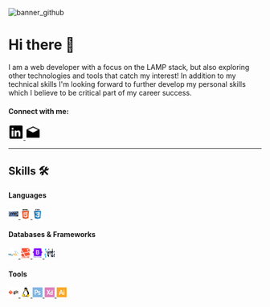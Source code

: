 ![banner_github](https://user-images.githubusercontent.com/18701723/205081785-0a61992f-cea1-4f5f-9090-5c717dea2229.png)

# Hi there 👋
I am a web developer with a focus on the LAMP stack, but also exploring other technologies and tools that catch my interest! In addition to my technical skills I'm looking forward to further develop my personal skills which I believe to be critical part of my career success.

#### Connect with me:
<a href="https://www.linkedin.com/in/mentorg/" target="blank">
  <img src="https://github.com/ionic-team/ionicons/blob/main/src/svg/logo-linkedin.svg" alt="" height="30" width="30" />
</a>
<a href="mailto:emersonpess011108@gmail.com?" target="blank">
  <img src="https://github.com/ionic-team/ionicons/blob/main/src/svg/mail-open-sharp.svg" alt="" height="30" width="30" />
</a>

---

## Skills :hammer_and_wrench:

#### Languages

<a href="https://www.php.net/" target="_blank"> 
  <img src="https://github.com/devicons/devicon/blob/master/icons/php/php-original.svg" title="PHP" alt="PHP" width="20" height="20"/> 
</a>
<a href="https://www.w3.org/html/" target="_blank"> 
  <img src="https://github.com/devicons/devicon/blob/master/icons/html5/html5-original-wordmark.svg" title="HTML" alt="HTML" width="20" height="20"/> 
</a>
<a href="https://www.w3.org/css/" target="_blank"> 
  <img src="https://github.com/devicons/devicon/blob/master/icons/css3/css3-original-wordmark.svg" title="CSS" alt="CSS" width="20" height="20"/>
</a>

#### Databases & Frameworks

<a href="https://www.mysql.com/" target="_blank">
  <img src="https://github.com/devicons/devicon/blob/master/icons/mysql/mysql-original-wordmark.svg" title="MySQL" alt="MySQL" width="20" height="20"/> 
</a>
<a href="https://laravel.com/" target="_blank"> 
  <img src="https://github.com/devicons/devicon/blob/master/icons/laravel/laravel-plain-wordmark.svg" title="Laravel" alt="Laravel" width="20" height="20"/> 
</a>
<a href="https://getbootstrap.com/" target="_blank"> 
  <img src="https://github.com/devicons/devicon/blob/master/icons/bootstrap/bootstrap-original-wordmark.svg" title="Bootstrap" alt="Boostrap" width="20" height="20"/> 
</a>
<a href="https://tailwindcss.com/" target="_blank"> 
  <img src="https://github.com/devicons/devicon/blob/master/icons/tailwindcss/tailwindcss-original-wordmark.svg" title="Tailwind CSS" alt="Tailwind CSS" width="20" height="20"/> 
</a>

#### Tools

<a href="https://git-scm.com/" target="_blank">
  <img src="https://github.com/devicons/devicon/blob/master/icons/git/git-original-wordmark.svg" title="Git" alt="Git" width="20" height="20"/> 
</a>
<a href="https://www.linux.org/" target="_blank"> 
  <img src="https://github.com/devicons/devicon/blob/master/icons/linux/linux-original.svg" title="Linux" alt="Linux" width="20" height="20"/> 
</a>
<a href="https://www.adobe.com/products/photoshop.html" target="_blank">
  <img src="https://github.com/devicons/devicon/blob/master/icons/photoshop/photoshop-plain.svg" title="Adobe Photoshop" alt="Adobe Photoshop" width="20" height="20"/> 
</a>
<a href="https://www.adobe.com/products/xd.html" target="_blank">
  <img src="https://github.com/devicons/devicon/blob/master/icons/xd/xd-plain.svg" title="Adobe XD" alt="Adobe XD" width="20" height="20"/> 
</a>
<a href="https://www.adobe.com/products/illustrator.html" target="_blank">
  <img src="https://github.com/devicons/devicon/blob/master/icons/illustrator/illustrator-plain.svg" title="Adobe Illustrator" alt="Adobe Illustrator" width="20" height="20"/> 
</a>
